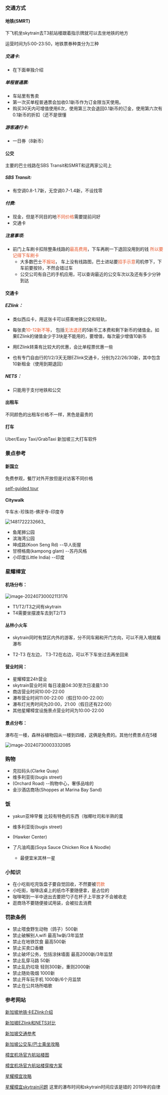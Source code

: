 ### 交通方式

#### 地铁(SMRT)

下飞机坐skytrain去T3航站楼跟着指示牌就可以去坐地铁的地方

运营时间为5:00-23:50，地铁票券种类分为三种

##### 交通卡:

* 在下面单独介绍

##### 单程普通票:

* 车站里有售卖
* 第一次买单程普通票会加收0.1新币作为订金限当天使用。
* 购买30天内可增值使用6次，使用第三次会退回0.1新币的订金，使用第六次有0.1新币的折扣（还不是很懂

##### 游客通行卡:

* 一日券（8新币）

#### 公交

主要的巴士线路在SBS Transit和SMRT和这两家公司上

##### SBS Transit:

* 有空调0.8-1.7新，无空调0.7-1.4新，不设找零

##### 付费:

* 现金，但是不同目的地<font color = '#e65529'>不同价格</font>需要提前问好
* 交通卡

##### 注意事项:

  * 前门上车刷卡扣除整条线路的<font color = '#e65529'>最高费用</font>，下车再刷一下退回没用到的钱 <font color = '#e65529'>所以要记得下车刷卡</font> 
    * 大多数巴士<font color = '#e65529'>不报站</font>， 车上没有线路图，巴士进站要<font color = '#e65529'>招手示意</font>司机停下，下车前要按铃，不然会错过车
    * 公交公司有自己的手机应用，可以查询最近的公交车次以及还有多少分钟到达

#### 交通卡

##### EZlink：

* 类似西瓜卡，用这张卡可以搭乘地铁公交和轻轨，
* 每张卖<font color = '#e65529'>10-12新不等</font>， 包括<font color = '#e65529'>无法退还</font>的5新币工本费和剩下新币的储值金。如果EZlink的储值金少于3块是不能用的，要增值，每次最少增值10新币

* 用EZlink转乘有比较大的优惠，会比单程票优惠一些
* 也有专门自由行的1/2/3天无限EZlink交通卡，分别为22/26/30新，其中包含10新租金（使用到期退回）

##### NETS：

* 只能用于支付地铁和公交

#### 出租车

不同颜色的出租车价格不一样，黑色是最贵的

#### 打车

Uber/Easy Taxi/GrabTaxi 新加坡三大打车软件

### 景点参考

#### 新国立

免费参观，餐厅对外开放但是对访客不同价格

[self-guided tour](https://cde.nus.edu.sg/undergraduate/pre-university-engagement-campustours-selfguidedtour/)

#### Citywalk

牛车水-珍珠坊-佛牙寺-印度寺

![1481722232663_](assets/1481722232663_.png)



* 鱼尾狮公园
* 滨海湾公园
* 坤成路(Koon Seng Rd) --华人街屋
* 甘榜格南(kampong glam) --苏丹风格
* 小印度(Little India) --印度

### 星耀樟宜

#### 机场分布：

![image-20240730002113176](assets/image-20240730002113176.png)

* T1/T2/T3之间有skytrain
* T4需要坐摆渡车去到T2/T3

#### 丛林小火车

* skytrain同时有禁区内外的游客，分不同车厢和开门方向，可以不用入境就看瀑布

* T2-T3 在左边， T3-T2在右边，可以不下车坐过去再坐回来

#### 营业时间：

* 星耀樟宜24h营业
* skytrain营业时间 每日凌晨04:30至次日凌晨1:30
* 商店营业时间10:00-22:00
* 瀑布营业时间11:00-22:00（假日10:00-22:00）
* 瀑布灯光秀时间为20:00，21:00（假日还有22:00）
* 其他星耀樟宜设施景点营业时间为10:00-22:00

#### 景点分布：

瀑布在一楼，森林谷植物园从一楼到四楼，这俩是免费的。其他付费景点在5楼

![image-20240730003332085](assets/image-20240730003332085.png)

### 购物

* 克拉码头(Clarke Quay)
* 维多利亚街(bugis street)
* (Orchard Road) --购物中心，奢侈品啥的
* 金沙酒店商场(Shoppes at Marina Bay Sand)

### 饭

* yakun亚坤早餐 比较有特色的东西（咖椰吐司和半熟的蛋

* 维多利亚街(bugis street)
* (Hawker Center)
* 了凡油鸡面(Soya Sauce Chicken Rice & Noodle)
  * 最便宜米其林一星

### 小知识

* 在小吃街吃完饭盘子要自觉回收，不然要被<font color = '#e65529'>罚款</font>
* 小吃街，咖啡店桌上的纸巾不要随便拿，是占位的
* 咖啡喝到一半中途出去要把勺子在杯子上平放才不会被收走
* 逛商场不要随便接试用装，会被拉去消费

### 罚款条例

* 禁止喂食野生动物（鸽子）500新
* 禁止破解别人wifi 最高1w新/3年监禁
* 禁止在地铁饮食 最高500新
* 禁止买卖口香糖
* 禁止破坏公务，包括涂抹墙面 最高2000新/3年监禁
* 禁止乱穿马路 50新
* 禁止乱扔垃圾 轻则300新，重则2000新
* 禁止随处吸烟 1000新
* 禁止开车玩手机 1000新/6个月监禁
* 禁止在公共场所唱歌

### 参考网站

[新加坡地铁卡EZlink介绍](https://www.bugi.tw/2015/08/ezlink.html)

[新加坡EZlink和NETS对比](https://www.sgplanking.com/article/762854)

[新加坡交通参考](https://www.sgplanking.com/article/762854)

[新加坡公交车/巴士乘坐攻略](https://www.mafengwo.cn/gonglve/ziyouxing/1106.html)

[樟宜机场官方航站楼图](https://www.changiairport.com/en/maps.html)

[樟宜机场官方航站楼穿梭方案](https://www.changiairport.com/zh/airport-guide/transport/transfer-between-terminals-and-jewel.html)

[星耀樟宜攻略](https://retrievertrip.com/星耀樟宜/)

[星耀樟宜skytrain问题](https://www.trainnets.com/archives/38613) 这里的瀑布时间和skytrain时间应该是错的 2019年的自律